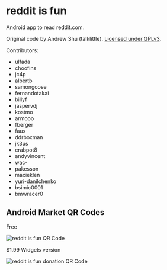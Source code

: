 reddit is fun
=============

Android app to read reddit.com.

Original code by Andrew Shu (talklittle). [Licensed under GPLv3][license].

Contributors:

* ulfada
* choofins
* jc4p
* albertb
* samongoose
* fernandotakai
* billyf
* jaspervdj
* kostmo
* armooo
* fberger
* faux
* ddrboxman
* jk3us
* crabpot8
* andyvincent
* wac-
* pakesson
* macieklen
* yuri-danilchenko
* bsimic0001
* bmwracer0

Android Market QR Codes
----------------

Free

![reddit is fun QR
Code](http://chart.apis.google.com/chart?cht=qr&chs=120x120&chl=market%3A%2F%2Fdetails%3Fid%3Dcom.andrewshu.android.reddit
 "Scan with a QR Code reader")

$1.99 Widgets version

![reddit is fun donation QR
Code](http://chart.apis.google.com/chart?cht=qr&chs=120x120&chl=market%3A%2F%2Fdetails%3Fid%3Dcom.andrewshu.android.redditdonation
"Scan with a QR Code reader; $1.99 Widgets version")

[license]: http://github.com/talklittle/reddit-is-fun/blob/master/COPYING
